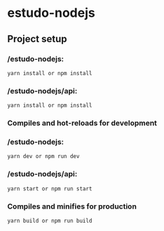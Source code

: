# estudo-nodejs

## Project setup

### /estudo-nodejs:
```
yarn install or npm install
```

### /estudo-nodejs/api:
```
yarn install or npm install
```


### Compiles and hot-reloads for development
### /estudo-nodejs:
```
yarn dev or npm run dev
```
### /estudo-nodejs/api:
```
yarn start or npm run start
```

### Compiles and minifies for production
```
yarn build or npm run build
```
